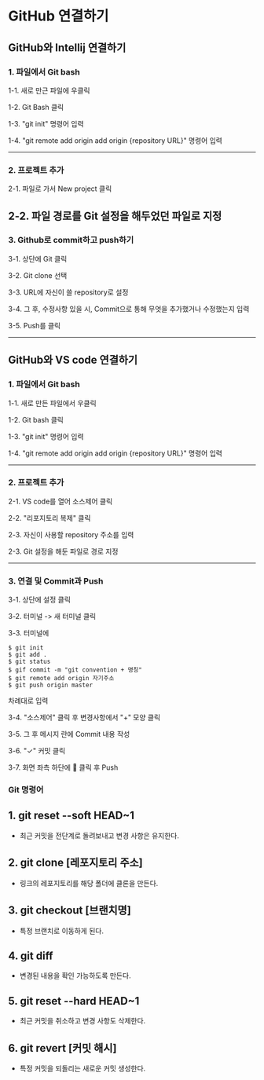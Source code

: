 # GitHub 연결하기


## GitHub와 Intellij 연결하기

### 1. 파일에서 Git bash
1-1. 새로 만근 파일에 우클릭

1-2. Git Bash 클릭

1-3. "git init" 명령어 입력

1-4. "git remote add origin add origin {repository URL}" 명령어 입력

-----

### 2. 프로젝트 추가
2-1. 파일로 가서 New project 클릭

2-2. 파일 경로를 Git 설정을 해두었던 파일로 지정
-----

### 3. Github로 commit하고 push하기
3-1. 상단에 Git 클릭

3-2. Git clone 선택

3-3. URL에 자신이 쓸 repository로 설정

3-4. 그 후, 수정사항 있을 시, Commit으로 통해 무엇을 추가했거나 수정했는지 입력

3-5. Push를 클릭

----

## GitHub와 VS code 연결하기
### 1. 파일에서 Git bash
1-1. 새로 만든 파일에서 우클릭

1-2. Git bash 클릭

1-3. "git init" 명령어 입력

1-4. "git remote add origin add origin {repository URL}" 명령어 입력


-----

### 2. 프로젝트 추가
2-1. VS code를 열어 소스제어 클릭

2-2. "리포지토리 복제" 클릭

2-3. 자신이 사용할 repository 주소를 입력

2-3. Git 설정을 해둔 파일로 경로 지정

------

### 3. 연결 및 Commit과 Push
3-1. 상단에 설정 클릭

3-2. 터미널 -> 새 터미널 클릭

3-3.  터미널에
```
$ git init
$ git add .
$ git status
$ gif commit -m "git convention + 명칭"
$ git remote add origin 자기주소
$ git push origin master
```
차례대로 입력

3-4. "소스제어" 클릭 후 변경사항에서 "+" 모양 클릭

3-5. 그 후 메시지 란에 Commit 내용 작성

3-6. "✓" 커밋 클릭

3-7. 화면 좌측 하단에 🔁 클릭 후 Push


### Git 명령어

## 1. git reset --soft HEAD~1
- 최근 커밋을 전단계로 돌려보내고 변경 사항은 유지한다.

## 2.  git clone [레포지토리 주소]
- 링크의 레포지토리를 해당 폴더에 클론을 만든다.

## 3. git checkout [브랜치명]
- 특정 브랜치로 이동하게 된다.

## 4. git diff
- 변경된 내용을 확인 가능하도록 만든다.

## 5. git reset --hard HEAD~1
- 최근 커밋을 취소하고 변경 사항도 삭제한다.

## 6. git revert [커밋 해시]
- 특정 커밋을 되돌리는 새로운 커밋 생성한다.